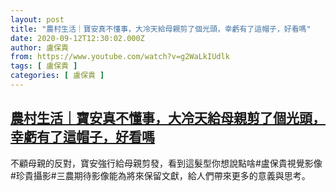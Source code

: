 ```yaml
---
layout: post
title: "農村生活｜寶安真不懂事，大冷天給母親剪了個光頭，幸虧有了這帽子，好看嗎"
date: 2020-09-12T12:30:02.000Z
author: 盧保貴
from: https://www.youtube.com/watch?v=g2WaLkIUdlk
tags: [ 盧保貴 ]
categories: [ 盧保貴 ]
---
```

<!--1599913802000-->
[農村生活｜寶安真不懂事，大冷天給母親剪了個光頭，幸虧有了這帽子，好看嗎](https://www.youtube.com/watch?v=g2WaLkIUdlk)
------

<div>
不顧母親的反對，寶安強行給母親剪發，看到這髮型你想說點啥#盧保貴視覺影像#珍貴攝影#三農期待影像能為將來保留文獻，給人們帶來更多的意義與思考。
</div>
